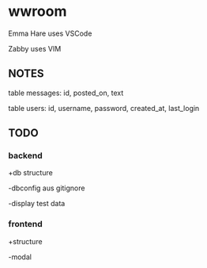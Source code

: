 # wwroom 
Emma Hare uses VSCode

Zabby uses VIM

## NOTES
table messages: id, posted_on, text

table users: id, username, password, created_at, last_login

## TODO

### backend

+db structure

-dbconfig aus gitignore

-display test data

### frontend

+structure

-modal